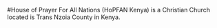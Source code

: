 #House of Prayer For All Nations (HoPFAN Kenya) is a Christian Church located is Trans Nzoia County in Kenya.